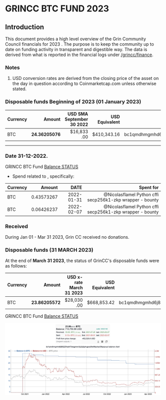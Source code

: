 
# GRINCC BTC FUND 2023


## Introduction
This document provides a high level overview of the Grin Community Council financials for  2023 . The purpose is to keep the community up to date on funding activity in transparent and digestible way. The data is derived from what is reported in the financial logs under [/grincc/finance](https://github.com/grincc/finance).

### Notes

1. USD conversion rates are derived from the closing price of the asset on the day in question according to Coinmarketcap.com unless otherwise stated. 







### Disposable funds Beginning of 2023 (01 January 2023)

Currency | Amount | USD SMA September 30 2022 | USD Equivalent | Wallet address(es)
|---|---:|---:|---:|---|
BTC | **24.36205076** | $16,833 .00 | $410,343.16 | bc1qmdhmgmhd6j89225hzdh7dxqgmen3y2q0g4vgpez0tw9tkp4ae39qsqvuyl
------------
### Date 31-12-2022.


GRINCC BTC Fund [Balance STATUS ](https://bitinfocharts.com/bitcoin/address/bc1qmdhmgmhd6j89225hzdh7dxqgmen3y2q0g4vgpez0tw9tkp4ae39qsqvuyl)



* Spend related to , specifically:

Currency | Amount | DATE| Spent for
|---|---:|---:|---:|
BTC|0.43573267 | 2022-01-31|@Nicolasflamel Python cffi secp256k1-zkp wrapper - bounty|
BTC|0.06426237 |2022-02-07|@Nicolasflamel Python cffi secp256k1-zkp wrapper - bounty |


### Received

During Jan 01 - Mar 31 2023, Grin CC received no donations.

### Disposable funds (31 MARCH 2023)

At the end of **March 31 2023**, the status of GrinCC's disposable funds were as follows:

Currency | Amount | USD x-rate March 31 2023 | USD Equivalent | Wallet address(es)
|---|---:|---:|---:|---|
BTC | **23.86205572** | $28,030 .00 | $668,853.42 | bc1qmdhmgmhd6j89225hzdh7dxqgmen3y2q0g4vgpez0tw9tkp4ae39qsqvuyl


GRINCC BTC Fund [Balance STATUS ](https://bitinfocharts.com/bitcoin/address/bc1qmdhmgmhd6j89225hzdh7dxqgmen3y2q0g4vgpez0tw9tkp4ae39qsqvuyl)

![Alt text](../imgs/blnc-26-April-2023.png)

